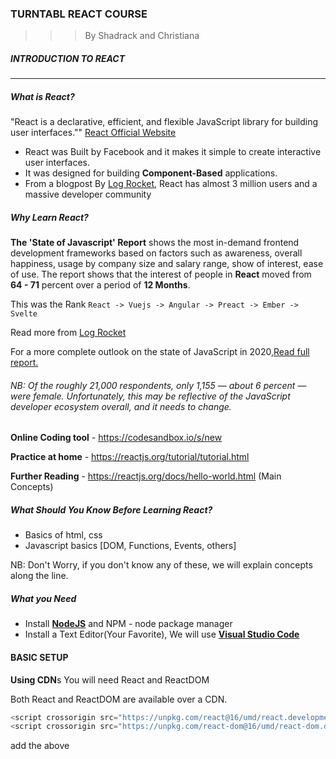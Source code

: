 ### TURNTABL REACT COURSE
> > > By Shadrack and Christiana

##### INTRODUCTION TO REACT
___
##### What is React?
"React is a declarative, efficient, and flexible JavaScript library for building user interfaces."" [React Official Website](https://reactjs.org/)
- React was Built by Facebook and it makes it simple to create interactive user interfaces.
- It was designed for building **Component-Based** applications.
- From a blogpost By [Log Rocket](https://blog.logrocket.com/state-of-javascript-what-are-the-most-in-demand-frontend-frameworks-in-2020/), React has almost 3 million users and a massive developer community
##### Why Learn React?
**The 'State of Javascript' Report**
shows the most in-demand frontend development frameworks based on factors such as awareness, overall happiness, usage by company size and salary range, show of interest, ease of use.
The report shows that the interest of people in **React** moved from **64 - 71** percent over a period of **12 Months**.

This was the Rank `React -> Vuejs -> Angular -> Preact -> Ember -> Svelte`

Read more from [Log Rocket](https://blog.logrocket.com/state-of-javascript-what-are-the-most-in-demand-frontend-frameworks-in-2020/)

For a more complete outlook on the state of JavaScript in 2020,[Read full report.](https://2019.stateofjs.com/)
###### NB: _Of the roughly 21,000 respondents, only 1,155 — about 6 percent — were female. Unfortunately, this may be reflective of the JavaScript developer ecosystem overall, and it needs to change._

**Online Coding tool** - https://codesandbox.io/s/new

**Practice at home** - https://reactjs.org/tutorial/tutorial.html

**Further Reading** - https://reactjs.org/docs/hello-world.html (Main Concepts)

##### What Should You Know Before Learning React?
+ Basics of html, css
+ Javascript basics [DOM, Functions, Events, others]

NB: Don't Worry, if you don't know any of these, we will explain concepts along the line.

#####  What you Need
- Install [**NodeJS**](https://nodejs.org/en/) and NPM - node package manager
- Install a Text Editor(Your Favorite), We will use [**Visual Studio Code**](https://code.visualstudio.com/)

#### BASIC SETUP
**Using CDN**s
You will need React and ReactDOM

Both React and ReactDOM are available over a CDN.
```js
<script crossorigin src="https://unpkg.com/react@16/umd/react.development.js"></script>
<script crossorigin src="https://unpkg.com/react-dom@16/umd/react-dom.development.js"></script>
```
add the above <script> tags to the HTML page right before the closing </body> tag:
 - Basic Usage with **React.createElement**
 ```js
 var h1 = React.createElement('h1', { className: 'cN' }, 'HELLO REACT!');
 var root = document.getElementById('appRoot');
ReactDOM.render(h1, root);
 ```
 - Introducing **JSX** - Javascript XML
 ```js
 var h1 = <h1>HELLO REACT!</h1>
 ReactDOM.render(h1, document.getElementById('root'));
 ```
 
 >>>  Rendering
 
 Rendering is when you want to transform your React component into DOM for the browser to understand and display content
 
 React Uses a **Virtual DOM** to render component and that makes it very fast and efficient
 ```js
ReactDOM.render(element, container[, callback])
 ```
 
 >>> Understanding Components
 
 Components are the building blocks of any React app and a typical React app will have many components. They describe how a section of the **UI (User Interface)** should appear.
 
 ```js
 const HelloWorld = () => <h1>Hello World today!</h1>;
 ```
 Notice that the **HelloWorld** component starts with an uppercase, That's the React Standard way of naming components
 
 To types of Component in React
  - Class based Compoent
```js
class HelloWorld extends React.Component {
  render(){
    return <h1>Hello World Today!</h1>;
  }
}
```
These components are created using ES6’s class syntax
They are sometimes referred to as smart, container or stateful components
Read more about Components [here](https://medium.com/the-andela-way/understanding-react-components-37f841c1f3b)
  - (Stateless*) Functional components
```js
const HelloWorld = () => <h1>Hello World today!</h1>;
```
  
There is * on the "Stateless" becuase since introduction of **React-Hooks** (Which will be covered later in the course), they are no more called **Stateless Functional Components** but Just **Functional Component**. We will know WHY later.
Functional Components are sometimes referred to as **-Presentational component**

##### How do I choose which component type to use?
**Use a class component if you:**
+ need to manage local state
+ need to add lifecycle methods to your component
+ need to add logic for event handlers

**Otherwise, always use a functional component.**


 >>> Dynamic and Re-Usable Components
 
 Read more about Components[here](https://medium.com/the-andela-way/understanding-react-components-37f841c1f3b)
 
 >>> Props - Basic usage
 
 Props are React’s way of making components easily and dynamically customisable. They provide a way of passing properties/data down from one component to another, typically from a parent to a child component
 
  >>> Javascript ES6 Aside: **const** and **let**, **arrow functions**
  
  >>> Aside: Javascript Classes
  
  >>> Props - revisit
  
 >>> State
 
 State is like a data store to the ReactJS component. It is mostly used to update the component when the user performs some action like clicking a button.

##### States vrs Props
 Similarities
> Both are object

> Both can be used when rendering

> Changes to both cause re-render

Differences
> Props come from above

> State is defined in component itself
---
>Props Can’t be changed by component itself

> State can be Changed by Component itself 

**Default props Value**

`(Component.defaultProps = {key:value})`

PROJECT: Stop-Watch Application
 
 ##### INTERMEDIATE REACT
___
**Using creat-react-app**
Create React App is an officially supported way to create single-page React applications. It offers a modern build setup with NO CONFIGURATION.[Official Site](https://create-react-app.dev/docs/getting-started/)
```js
npx create-react-app my-app
cd my-app
npm start
```
NB:  If you've previously installed `create-react-app` globally via `npm install -g create-react-app`, we recommend you uninstall the package using `npm uninstall -g create-react-app` to ensure that npx always uses the latest version.

**React Routing**
Routing means Determining What should happen when a user visits a certain page of your site.

We will use **react-router-dom** since we are building web-apps: 


`npm install react-router-dom`

These are the imports you will need, You can also visite the  [API Site](https://reacttraining.com/react-router/web/api/BrowserRouter) to learn more
```js
import {
  BrowserRouter as Router,
  Switch,
  Route,
  Link
} from "react-router-dom";
```
+ Redirects
+ Request parameters
+ Query strings

> Mini Portfolio Project: Using **React Router**

**One Component per file**

**Import and Exports**

**Life cycle Components**

**Event Listeners**

One thing you will always need to do is to listen to events happening on the application and respond to them,events like **clicks, changes, submits, scroll,** etc. 

In React we do that using **onEventName** where _'EventName'_ is the name of the event, e.g. `onClick, onChange, onSubmit, onMouseOver,` etc.

**React Hooks**
[Visit oficial Site](https://reactjs.org/docs/hooks-intro.html) for more on react hooks
- useState

The reason Why **Functional Components** are no more referred to as state the introduction of `useState` in **react-hooks** 
Previously, the only place to use state was **Class Based Components** as Mentioned Earlier.
So In case you create a functional component and realised along the way that you have to manege state in that component, you had to convert your functional component to Class Based Component.
But with the introduction of `useState`, you can now manage state in your funcional components and that has really made our lives a bit more easier.

```js
const[state, setstate] = useState(initialstate);
```
#### Using the state hook
```js
import React, { useState } from 'react';

function Example() {
  const [count, setCount] = useState(0);
  return (
    <div>
      <p>You clicked {count} times</p>
      <button onClick={() => setCount(count + 1)}>
        Click me
      </button>
    </div>
  );
}
```

#### Equivalent Class Example
```js
class Example extends React.Component {
  constructor(props) {
    super(props);
    this.state = {
      count: 0
    };
  }
  render() {
    return (
      <div>
        <p>You clicked {this.state.count} times</p>
        <button onClick={() => this.setState({ count: this.state.count + 1 })}>
          Click me
        </button>
      </div>
    );
  }
}
```
Let's dive into code for more examples

- useEffect

The Effect Hook lets you perform side effects in function components
Data fetching, setting up a subscription, and manually changing the DOM in React components are all examples of side effects.
```js
useEffect(() => {
    //take action here
  });
```
you can think of useEffect Hook as componentDidMount, componentDidUpdate, and componentWillUnmount combined.

- useReducer

PROJECT: Todo Application

##### ADVANCE REACT
___
**React with Redux**



**Using APIs**

PROJECT: API Based Application

